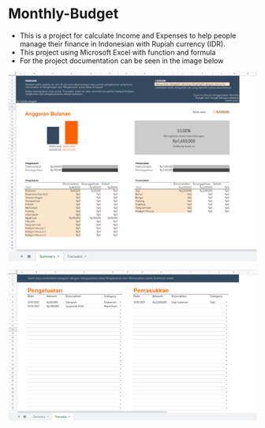 # Monthly-Budget

* This is a project for calculate Income and Expenses to help people manage their finance in Indonesian with Rupiah currency (IDR).
* This project using Microsoft Excel with function and formula
* For the project documentation can be seen in the image below

![alt text](https://github.com/hprayoga00/Monthly-Budget/blob/main/Summary.PNG?raw=true)

![alt text](https://github.com/hprayoga00/Monthly-Budget/blob/main/Transaksi.PNG?raw=true)

